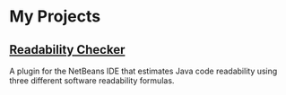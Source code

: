 # My Projects

## [Readability Checker](https://cdtpinto.github.io/projects/readabilitychecker)
A plugin for the NetBeans IDE that estimates Java code readability using three different software readability formulas.

